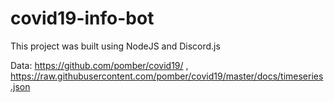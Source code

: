 # covid19-info-bot

This project was built using NodeJS and Discord.js

Data: https://github.com/pomber/covid19/ , https://raw.githubusercontent.com/pomber/covid19/master/docs/timeseries.json
